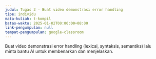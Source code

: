 ```yaml
---
judul: Tugas 3 - Buat video demonstrasi error handling
tipe: individu
mata-kuliah: t-kompil
batas-waktu: 2025-01-02T00:00:00+08:00
link-pengumpulan: null
tempat-pengumpulan: google-classroom
---
```


Buat video demonstrasi error handling (lexical, syntaksis, semantiks) lalu minta bantu AI untuk membenarkan dan menjelaskan.
